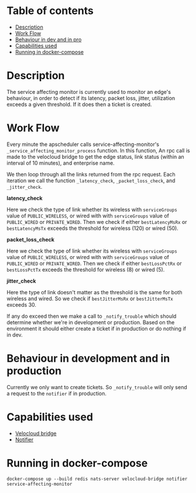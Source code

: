 # Table of contents
  * [Description](#description)
  * [Work Flow](#work-flow)
  * [Behaviour in dev and in pro](#behaviour-in-development-and-in-production)
  * [Capabilities used](#capabilities-used) 
  * [Running in docker-compose](#running-in-docker-compose)

# Description
The service affecting monitor is currently used to monitor an edge's behaviour, in order to detect if its latency,
packet loss, jitter, utilization exceeds a given threshold. If it does then a ticket is created.
# Work Flow
Every minute the apscheduler calls service-affecting-monitor's `_service_affecting_monitor_process` function. In this 
function, An rpc call is made to the velocloud bridge to get the edge status, link status (within an interval of 10 minutes),
and enterprise name. 

We then loop through all the links returned from the rpc request. Each iteration we call the function `_latency_check`,
`_packet_loss_check`, and `_jitter_check`. 

__latency_check__

Here we check the type of link whether its wireless with `serviceGroups` value of `PUBLIC_WIRELESS`, or wired with
 with `serviceGroups` value of `PUBLIC_WIRED` or `PRIVATE_WIRED`. Then we check if either `bestLatencyMsRx` or 
 `bestLatencyMsTx` exceeds the threshold for wireless (120) or wired (50).
 
__packet_loss_check__

Here we check the type of link whether its wireless with `serviceGroups` value of `PUBLIC_WIRELESS`, or wired with
 with `serviceGroups` value of `PUBLIC_WIRED` or `PRIVATE_WIRED`. Then we check if either `bestLossPctRx` or 
 `bestLossPctTx` exceeds the threshold for wireless (8) or wired (5).


__jitter_check__

Here the type of link doesn't matter as the threshold is the same for both wireless and wired. So we check if `bestJitterMsRx`
or `bestJitterMsTx` exceeds 30.


 If any do exceed then we make a call to `_notify_trouble` which should determine whether we're in development or 
 production. Based on the environment it should either create a ticket if in production or do nothing if in
 dev. 
 
# Behaviour in development and in production
Currently we only want to create tickets. So `_notify_trouble` will only send a request to the `notifier` if in production.

# Capabilities used
- [Velocloud bridge](../velocloud-bridge/README.md)
- [Notifier](../notifier/README.md)
# Running in docker-compose
`docker-compose up --build redis nats-server velocloud-bridge notifier service-affecting-monitor`